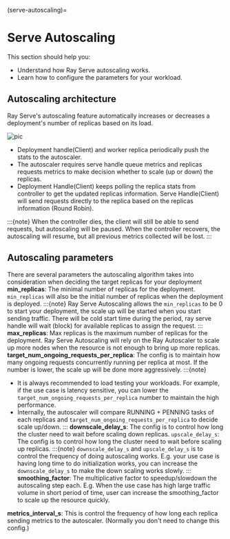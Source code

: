 (serve-autoscaling)=

# Serve Autoscaling

This section should help you:

- Understand how Ray Serve autoscaling works.
- Learn how to configure the parameters for your workload.


## Autoscaling architecture
Ray Serve's autoscaling feature automatically increases or decreases a deployment's number of replicas based on its load. 

![pic](https://raw.githubusercontent.com/ray-project/images/master/docs/serve/autoscaling.svg)

- Deployment handle(Client) and worker replica periodically push the stats to the autoscaler.
- The autoscaler requires serve handle queue metrics and replicas requests metrics to make decision whether to scale (up or down) the replicas.
- Deployment Handle(Client) keeps polling the replica stats from controller to get the updated replicas information. Serve Handle(Client) will send requests directly to the replica based on the replicas information (Round Robin).

:::{note}
When the controller dies, the client will still be able to send requests, but autoscaling will be paused. When the controller recovers, the autoscaling will resume, but all previous metrics collected will be lost.
:::

## Autoscaling parameters
There are several parameters the autoscaling algorithm takes into consideration when deciding the target replicas for your deployment
**min_replicas**: The minimal number of replicas for the deployment. ``min_replicas`` will also be the initial number of replicas when the deployment is deployed.
:::{note}
Ray Serve Autoscaling allows the `min_replicas` to be 0 to start your deployment, the scale up will be started when you start sending traffic. There will be cold start time during the period, ray serve handle will wait (block) for available replicas to assign the request.
:::
**max_replicas**: Max replicas is the maximum number of replicas for the deployment. Ray Serve Autoscaling will rely on the Ray Autoscaler to scale up more nodes when the resource is not enough to bring up more replicas. 
**target_num_ongoing_requests_per_replica**: The config is to maintain how many ongoing requests concurrently running per replica at most. If the number is lower, the scale up will be done more aggressively.
:::{note}
- It is always recommended to load testing your workloads. For example, if the use case is latency sensitive, you can lower the `target_num_ongoing_requests_per_replica` number to maintain the high performance.
- Internally, the autoscaler will compare RUNNING + PENNING tasks of each replicas and `target_num_ongoing_requests_per_replica` to decide scale up/down.
:::
**downscale_delay_s**: The config is to control how long the cluster need to wait before scaling down replicas.
`upscale_delay_s`: The config is to control how long the cluster need to wait before scaling up replicas.
:::{note}
`downscale_delay_s` and `upscale_delay_s` is to control the frequency of doing autoscaling works. E.g. your use case is having long time to do initialization works, you can increase the `downscale_delay_s` to make the down scaling works slowly.
:::
**smoothing_factor**: The multiplicative factor to speedup/slowdown the autoscaling step each. E.g. When the use case has high large traffic volume in short period of time, user can increase the smoothing_factor to scale up the resource quickly.

**metrics_interval_s**: This is control the frequency of how long each replica sending metrics to the autoscaler. (Normally you don't need to change this config.)
